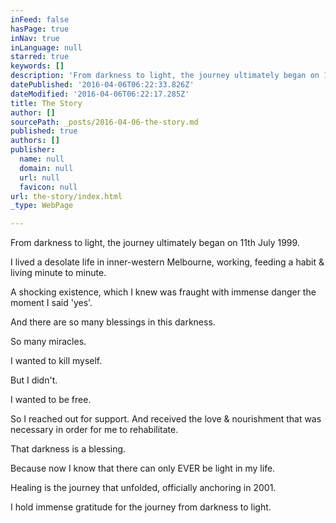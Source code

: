 ```yaml
---
inFeed: false
hasPage: true
inNav: true
inLanguage: null
starred: true
keywords: []
description: 'From darkness to light, the journey ultimately began on 11th July 1999.'
datePublished: '2016-04-06T06:22:33.826Z'
dateModified: '2016-04-06T06:22:17.285Z'
title: The Story
author: []
sourcePath: _posts/2016-04-06-the-story.md
published: true
authors: []
publisher:
  name: null
  domain: null
  url: null
  favicon: null
url: the-story/index.html
_type: WebPage

---
```

From darkness to light, the journey ultimately began on 11th July 1999\.

I lived a desolate life in inner-western Melbourne, working, feeding a habit & living minute to minute.

A shocking existence, which I knew was fraught with immense danger the moment I said 'yes'.

And there are so many blessings in this darkness.

So many miracles.

I wanted to kill myself.

But I didn't.

I wanted to be free.

So I reached out for support. And received the love & nourishment that was necessary in order for me to rehabilitate.

That darkness is a blessing.

Because now I know that there can only EVER be light in my life.

Healing is the journey that unfolded, officially anchoring in 2001\.

I hold immense gratitude for the journey from darkness to light.